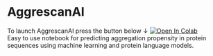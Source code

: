 # AggrescanAI
To launch AggrescanAI press the button below ↓
[![Open In Colab](https://colab.research.google.com/assets/colab-badge.svg)](https://colab.research.google.com/github/alvaro-2/aggrescanai/blob/main/aggrescanai.ipynb)  
Easy to use notebook for predicting aggregation propensity in protein sequences using machine learning and protein language models.